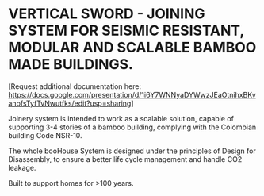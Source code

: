 # VERTICAL SWORD - JOINING SYSTEM FOR SEISMIC RESISTANT, MODULAR AND SCALABLE BAMBOO MADE BUILDINGS.

[Request additional documentation here: https://docs.google.com/presentation/d/1i6Y7WNNyaDYWwzJEaOtnihxBKvanofsTyfTvNwutfks/edit?usp=sharing]

Joinery system is intended to work as a scalable solution, capable of supporting 3-4 stories of a bamboo building, complying with the Colombian building Code NSR-10. 

The whole booHouse System is designed under the principles of Design for Disassembly, to ensure a better life cycle management and handle CO2 leakage.

Built to support homes for >100 years.
